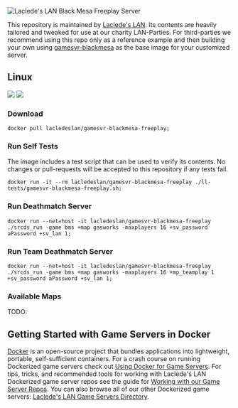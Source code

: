 ![Laclede's LAN Black Mesa Freeplay Server](https://raw.githubusercontent.com/LacledesLAN/gamesvr-blackmesa-freeplay/master/.misc/thumb-blackmesa-freeplay.png "Laclede's LAN Black Mesa Freeplay Server")

This repository is maintained by [Laclede's LAN](https://lacledeslan.com). Its contents are heavily tailored and tweaked for use at our charity LAN-Parties. For third-parties we recommend using this repo only as a reference example and then building your own using [gamesvr-blackmesa](https://github.com/LacledesLAN/gamesvr-blackmesa) as the base image for your customized server.

## Linux

[![](https://images.microbadger.com/badges/version/lacledeslan/gamesvr-blackmesa-freeplay.svg)](https://microbadger.com/images/lacledeslan/gamesvr-blackmesa-freeplay "Get your own version badge on microbadger.com")
[![](https://images.microbadger.com/badges/image/lacledeslan/gamesvr-blackmesa-freeplay.svg)](https://microbadger.com/images/lacledeslan/gamesvr-blackmesa-freeplay "Get your own image badge on microbadger.com")

### Download

```shell
docker pull lacledeslan/gamesvr-blackmesa-freeplay;
```

### Run Self Tests

The image includes a test script that can be used to verify its contents. No changes or pull-requests will be accepted to this repository if any tests fail.

```shell
docker run -it --rm lacledeslan/gamesvr-blackmesa-freeplay ./ll-tests/gamesvr-blackmesa-freeplay.sh;
```

### Run Deathmatch Server

```shell
docker run --net=host -it lacledeslan/gamesvr-blackmesa-freeplay ./srcds_run -game bms +map gasworks -maxplayers 16 +sv_password aPassword +sv_lan 1;
```

### Run Team Deathmatch Server

```shell
docker run --net=host -it lacledeslan/gamesvr-blackmesa-freeplay ./srcds_run -game bms +map gasworks -maxplayers 16 +mp_teamplay 1 +sv_password aPassword +sv_lan 1;
```

### Available Maps

TODO:

## Getting Started with Game Servers in Docker

[Docker](https://docs.docker.com/) is an open-source project that bundles applications into lightweight, portable, self-sufficient containers. For a crash course on running Dockerized game servers check out [Using Docker for Game Servers](https://github.com/LacledesLAN/README.1ST/blob/master/GameServers/DockerAndGameServers.md). For tips, tricks, and recommended tools for working with Laclede's LAN Dockerized game server repos see the guide for [Working with our Game Server Repos](https://github.com/LacledesLAN/README.1ST/blob/master/GameServers/WorkingWithOurRepos.md). You can also browse all of our other Dockerized game servers: [Laclede's LAN Game Servers Directory](https://github.com/LacledesLAN/README.1ST/tree/master/GameServers).
